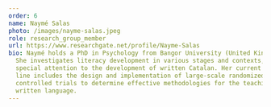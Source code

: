 ```yaml
---
order: 6
name: Naymé Salas
photo: /images/nayme-salas.jpeg
role: research_group_member
url: https://www.researchgate.net/profile/Nayme-Salas
bio: Naymé holds a PhD in Psychology from Bangor University (United Kingdom).
  She investigates literacy development in various stages and contexts, with
  special attention to the development of written Catalan. Her current research
  line includes the design and implementation of large-scale randomized
  controlled trials to determine effective methodologies for the teaching of
  written language.
---
```

